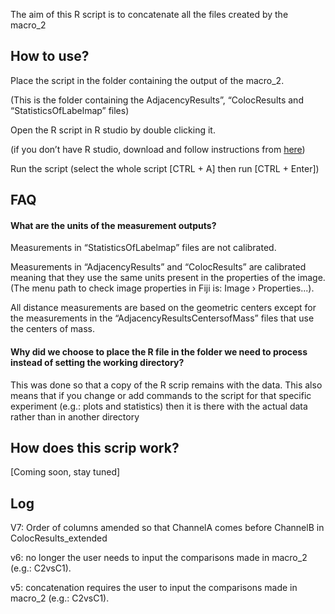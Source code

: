 The aim of this R script is to concatenate all the files created by the macro_2
## How to use?
Place the script in the folder containing the output of the macro_2.

(This is the folder containing the AdjacencyResults”, “ColocResults and “StatisticsOfLabelmap” files)

Open the R script in R studio by double clicking it.

(if you don’t have R studio, download and follow instructions from [here](https://support--rstudio-com.netlify.app/products/rstudio/download/))

Run the script (select the whole script [CTRL + A]  then run [CTRL + Enter])

## FAQ

#### What are the units of the measurement outputs?
Measurements in “StatisticsOfLabelmap” files are not calibrated.

Measurements in “AdjacencyResults” and “ColocResults” are calibrated meaning that they use the same units present in the properties of the image. (The menu path to check image properties in Fiji is: Image › Properties...).

All distance measurements are based on the geometric centers except for the measurements in the “AdjacencyResultsCentersofMass” files that use the centers of mass.

#### Why did we choose to place the R file in the folder we need to process instead of setting the working directory?
This was done so that a copy of the R scrip remains with the data. This also means that if you change or add commands to the script for that specific experiment (e.g.: plots and statistics) then it is there with the actual data rather than in another directory


## How does this scrip work?
[Coming soon, stay tuned]


## Log
V7: Order of columns amended so that  ChannelA comes before ChannelB in ColocResults_extended

v6: no longer the user needs to input the comparisons made in macro_2 (e.g.: C2vsC1).

v5: concatenation requires the user to input the comparisons made in macro_2 (e.g.: C2vsC1).

